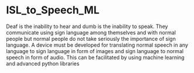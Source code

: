 # ISL_to_Speech_ML
Deaf is the inability to hear and dumb is the inability to speak. They communicate using sign language among themselves and with normal people but normal people do not take seriously the importance of sign language. A device must be developed for translating normal speech in any language to sign language in form of images and sign language to normal speech in form of audio. This can be facilitated by using machine learning and advanced python libraries
